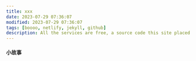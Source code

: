 ```yaml
---
title: xxx
date: 2023-07-29 07:36:07 
modified: 2023-07-29 07:36:07 
tags: [boooo, netlify, jekyll, github]
description: All the services are free, a source code this site placed on github repository and intergration with netlify service, another service that you can use is github page for hosting your own static site.
---
```


#### 小故事
